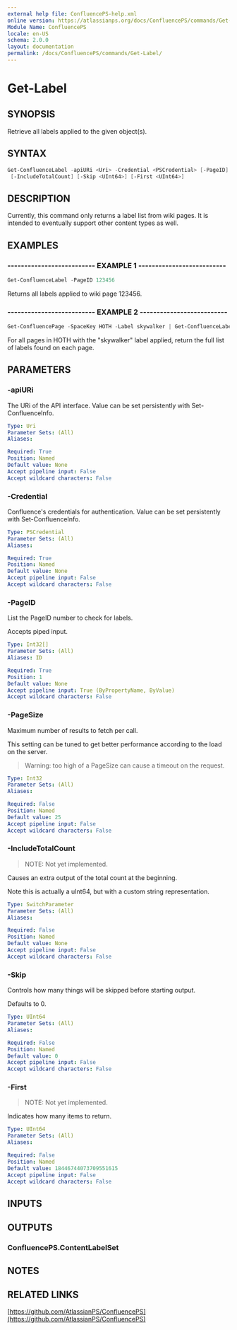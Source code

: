 ```yaml
---
external help file: ConfluencePS-help.xml
online version: https://atlassianps.org/docs/ConfluencePS/commands/Get-Label/
Module Name: ConfluencePS
locale: en-US
schema: 2.0.0
layout: documentation
permalink: /docs/ConfluencePS/commands/Get-Label/
---
```

# Get-Label

## SYNOPSIS

Retrieve all labels applied to the given object(s).

## SYNTAX

```powershell
Get-ConfluenceLabel -apiURi <Uri> -Credential <PSCredential> [-PageID] <Int32[]> [-PageSize <Int32>]
 [-IncludeTotalCount] [-Skip <UInt64>] [-First <UInt64>]
```

## DESCRIPTION

Currently, this command only returns a label list from wiki pages.
It is intended to eventually support other content types as well.

## EXAMPLES

### -------------------------- EXAMPLE 1 --------------------------

```powershell
Get-ConfluenceLabel -PageID 123456
```

Returns all labels applied to wiki page 123456.

### -------------------------- EXAMPLE 2 --------------------------

```powershell
Get-ConfluencePage -SpaceKey HOTH -Label skywalker | Get-ConfluenceLabel
```

For all pages in HOTH with the "skywalker" label applied,
return the full list of labels found on each page.

## PARAMETERS

### -apiURi

The URi of the API interface.
Value can be set persistently with Set-ConfluenceInfo.

```yaml
Type: Uri
Parameter Sets: (All)
Aliases:

Required: True
Position: Named
Default value: None
Accept pipeline input: False
Accept wildcard characters: False
```

### -Credential

Confluence's credentials for authentication.
Value can be set persistently with Set-ConfluenceInfo.

```yaml
Type: PSCredential
Parameter Sets: (All)
Aliases:

Required: True
Position: Named
Default value: None
Accept pipeline input: False
Accept wildcard characters: False
```

### -PageID

List the PageID number to check for labels.

Accepts piped input.

```yaml
Type: Int32[]
Parameter Sets: (All)
Aliases: ID

Required: True
Position: 1
Default value: None
Accept pipeline input: True (ByPropertyName, ByValue)
Accept wildcard characters: False
```

### -PageSize

Maximum number of results to fetch per call.

This setting can be tuned to get better performance according to the load on the server.

> Warning: too high of a PageSize can cause a timeout on the request.

```yaml
Type: Int32
Parameter Sets: (All)
Aliases:

Required: False
Position: Named
Default value: 25
Accept pipeline input: False
Accept wildcard characters: False
```

### -IncludeTotalCount

> NOTE: Not yet implemented.

Causes an extra output of the total count at the beginning.

Note this is actually a uInt64, but with a custom string representation.

```yaml
Type: SwitchParameter
Parameter Sets: (All)
Aliases:

Required: False
Position: Named
Default value: None
Accept pipeline input: False
Accept wildcard characters: False
```

### -Skip

Controls how many things will be skipped before starting output.

Defaults to 0.

```yaml
Type: UInt64
Parameter Sets: (All)
Aliases:

Required: False
Position: Named
Default value: 0
Accept pipeline input: False
Accept wildcard characters: False
```

### -First

> NOTE: Not yet implemented.

Indicates how many items to return.

```yaml
Type: UInt64
Parameter Sets: (All)
Aliases:

Required: False
Position: Named
Default value: 18446744073709551615
Accept pipeline input: False
Accept wildcard characters: False
```

## INPUTS

## OUTPUTS

### ConfluencePS.ContentLabelSet

## NOTES

## RELATED LINKS

[https://github.com/AtlassianPS/ConfluencePS](https://github.com/AtlassianPS/ConfluencePS)
